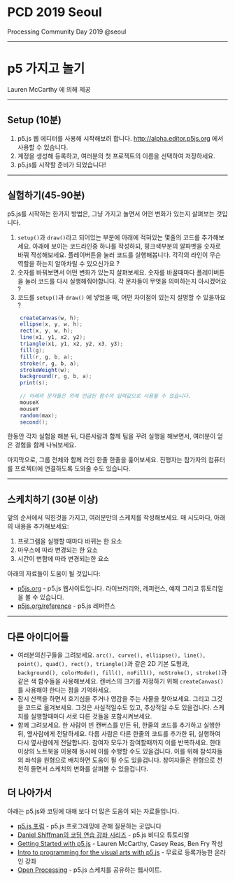 # PCD 2019 Seoul
Processing Community Day 2019 @seoul

----------
# p5 가지고 놀기

Lauren McCarthy 에 의해 제공


----------
## Setup (10분)
1. p5.js 웹 에디터를 사용해 시작해보려 합니다. http://alpha.editor.p5js.org 에서 사용할 수 있습니다.
2. 계정을 생성해 등록하고, 여러분의 첫 프로젝트의 이름을 선택하여 저장하세요.
3. p5.js를 시작할 준비가 되었습니다!


----------
## 실험하기(45-90분)

p5.js를 시작하는 한가지 방법은, 그냥 가지고 놀면서 어떤 변화가 있는지 살펴보는 것입니다.


1. `setup()`과 `draw()`라고 되어있는 부분에 아래에 적혀있는 몇줄의 코드를 추가해보세요. 아래에 보이는 코드라인중 하나를 작성하되, 핑크색부분의 알파벳을 숫자로 바꿔 작성해보세요. 플레이버튼을 눌러 코드를 실행해봅니다. 각각의 라인이 무슨 역할을 하는지  알아차릴 수 있으신가요 ?
2. 숫자를 바꿔보면서 어떤 변화가 있는지 살펴보세요. 숫자를 바꿀때마다 플레이버튼을 눌러 코드를 다시 실행해줘야합니다. 각 문자들이 무엇을 의미하는지 아시겠어요 ?
3. 코드를 `setup()`과 `draw()` 에 넣었을 때, 어떤 차이점이 있는지 설명할 수 있을까요 ?


``` java
    createCanvas(w, h);
    ellipse(x, y, w, h);
    rect(x, y, w, h);
    line(x1, y1, x2, y2);
    triangle(x1, y1, x2, y2, x3, y3);
    fill(g);
    fill(r, g, b, a);
    stroke(r, g, b, a);
    strokeWeight(w);
    background(r, g, b, a);
    print(s);
    
    // 아래의 문자들은 위에 언급된 함수의 입력값으로 사용될 수 있습니다.
    mouseX
    mouseY
    random(max);
    second();
```

한동안 각자 실험을 해본 뒤, 다른사람과 함께 팀을 꾸려 실행을 해보면서, 여러분이 얻은 경험을 함께 나눠보세요.

마지막으로, 그룹 전체와 함께 라인 한줄 한줄을 훑어보세요. 진행자는 참가자의 컴퓨터를 프로젝터에 연결하도록 도와줄 수도 있습니다.


----------
## 스케치하기 (30분 이상)

앞의 순서에서 익힌것을 가지고, 여러분만의 스케치를 작성해보세요. 
매 시도마다, 아래의 내용을 추가해보세요:

1. 프로그램을 실행할 때마다 바뀌는 한 요소
2. 마우스에 따라 변경되는 한 요소
3. 시간이 변함에 따라 변경되는한  요소

아래의 자료들이 도움이 될 것입니다:

- [p5js.org](http://p5js.org) - p5.js 웹사이트입니다. 라이브러리와, 레퍼런스, 예제 그리고 튜토리얼을 볼 수 있습니다.
- [p5js.org/reference](http://p5js.org/reference) - p5.js 레퍼런스


----------
## 다른 아이디어들
- 여러분의친구들을 그려보세요. `arc(), curve(), elliipse(), line(), point(), quad(), rect(), triangle()`과 같은  2D  기본 도형과, `background(), colorMode(), fill(), noFill(), noStroke(), stroke()`과 같은 색 함수들을 사용해보세요. 캔버스의 크기를 지정하기 위해 `createCanvas()`를 사용해야 한다는 점을 기억하세요.
- 잠시 산책을 하면서 호기심을 주거나 영감을 주는 사물을 찾아보세요. 그리고 그것을 코드로 옮겨보세요. 그것은 사실적일수도 있고, 추상적일 수도 있을겁니다. 스케치를 실행할때마다 서로 다른 것들을 포함시켜보세요.
- 함께 그려보세요. 한 사람이 빈 캔버스를 만든 뒤, 한줄의 코드를 추가하고 실행한 뒤, 옆사람에게 전달하세요. 다름 사람은 다른 한줄의 코드를 추가한 뒤, 실행하여 다시 옆사람에게 전달합니다. 참여자 모두가 참여할때까지 이를 반복하세요.  한대 이상의 노트북을 이용해 동시에 이를 수행할 수도 있을겁니다. 이를 위해 참석자들의 좌석을 원형으로 배치하면 도움이 될 수도 있을겁니다. 참여자들은 원형으로 천천히 돌면서 스케치의 변화를 살펴볼 수 있을겁니다.


## 더 나아가서

아래는 p5.js와 코딩에 대해 보다 더 많은 도움이 되는 자료들입니다.
[](https://discourse.processing.org/c/p5js)
- [p5.js 포럼](https://discourse.processing.org/c/p5js) - p5.js 프로그래밍에 관해 질문하는 곳입니다
- [Daniel Shiffman의 코딩 연습 강좌 시리즈](https://www.youtube.com/playlist?list=PLRqwX-V7Uu6Zy51Q-x9tMWIv9cueOFTFA) - p5.js 비디오 튜토리얼
- [Getting Started with p5.js](https://www.amazon.com/Make-Interactive-Graphics-JavaScript-Processing/dp/1457186772) - Lauren McCarthy, Casey Reas, Ben Fry 작성
- [Intro to programming for the visual arts with p5.js](https://www.kadenze.com/courses/introduction-to-programming-for-the-visual-arts-with-p5-js/info) - 무료로 등록가능한 온라인 강좌
- [Open Processing](https://www.openprocessing.org/) - p5.js 스케치를 공유하는 웹사이트.

